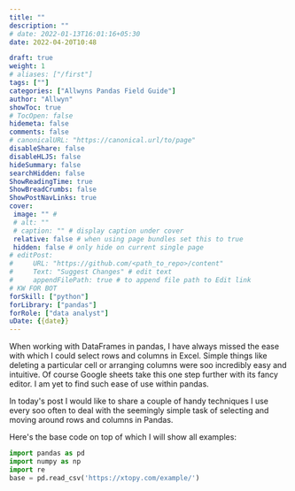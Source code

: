 ```yaml
---
title: ""
description: ""
# date: 2022-01-13T16:01:16+05:30
date: 2022-04-20T10:48

draft: true
weight: 1
# aliases: ["/first"]
tags: [""]
categories: ["Allwyns Pandas Field Guide"]
author: "Allwyn"
showToc: true
# TocOpen: false
hidemeta: false
comments: false
# canonicalURL: "https://canonical.url/to/page"
disableShare: false
disableHLJS: false
hideSummary: false
searchHidden: false
ShowReadingTime: true
ShowBreadCrumbs: false
ShowPostNavLinks: true
cover:
 image: "" #
 # alt: ""
 # caption: "" # display caption under cover
 relative: false # when using page bundles set this to true
 hidden: false # only hide on current single page
# editPost:
#     URL: "https://github.com/<path_to_repo>/content"
#     Text: "Suggest Changes" # edit text
#     appendFilePath: true # to append file path to Edit link
# KW FOR BOT
forSkill: ["python"]
forLibrary: ["pandas"]
forRole: ["data analyst"]
uDate: {{date}}
---
```


When working with DataFrames in pandas, I have always missed the ease with which I could select rows and columns in Excel. Simple things like deleting a particular cell or arranging columns were soo incredibly easy and intuitive. Of course Google sheets take this one step further with its fancy editor. I am yet to find such ease of use within pandas.

In today's post I would like to share a couple of handy techniques I use every soo often to deal with the seemingly simple task of selecting and moving around rows and columns in Pandas. 

Here's the base code on top of which I will show all examples:
```python
import pandas as pd
import numpy as np
import re
base = pd.read_csv('https://xtopy.com/example/')


```

